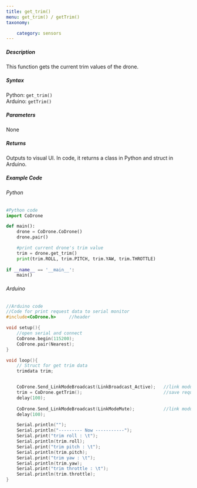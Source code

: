 ```yaml
---
title: get_trim()
menu: get_trim() / getTrim()
taxonomy:

	category: sensors
---
```


##### Description

This function gets the current trim values of the drone.

##### Syntax
Python: ```get_trim()```<br />
Arduino: ```getTrim()```

##### Parameters

None

##### Returns

Outputs to visual UI. In code, it returns a class in Python and struct in Arduino.

##### Example Code
###### Python
```python
#Python code
import CoDrone

def main():
	drone = CoDrone.CoDrone()
	drone.pair()

	#print current drone's trim value
	trim = drone.get_trim()
	print(trim.ROLL, trim.PITCH, trim.YAW, trim.THROTTLE)
	
if __name__ == '__main__':
	main()

```
###### Arduino
```c
//Arduino code
//Code for print request data to serial monitor
#include<CoDrone.h>		//header

void setup(){
	//open serial and connect
	CoDrone.begin(115200);
	CoDrone.pair(Nearest);	
}

void loop(){
	// Struct for get trim data
	trimdata trim;


	CoDrone.Send_LinkModeBroadcast(LinkBroadcast_Active);	//link module mode change => Active
	trim = CoDrone.getTrim();								//save request data
	delay(100);
	    
	CoDrone.Send_LinkModeBroadcast(LinkModeMute);       	//link module mode change => Mute
	delay(100);

	Serial.println("");
	Serial.println("--------- Now -----------");
	Serial.print("trim roll : \t");
	Serial.println(trim.roll);
	Serial.print("trim pitch : \t");
	Serial.println(trim.pitch);
	Serial.print("trim yaw : \t");
	Serial.println(trim.yaw);
	Serial.print("trim throttle : \t");
	Serial.println(trim.throttle);	
}

```